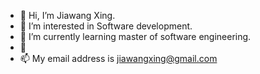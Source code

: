 - 👋 Hi, I’m Jiawang Xing.
- 👀 I’m interested in Software development.
- 🌱 I’m currently learning master of software engineering.
- 💞️ 
- 📫 My email address is jiawangxing@gmail.com

<!---
Jack-Xing111/Jack-Xing111 is a ✨ special ✨ repository because its `README.md` (this file) appears on your GitHub profile.
You can click the Preview link to take a look at your changes.
--->
